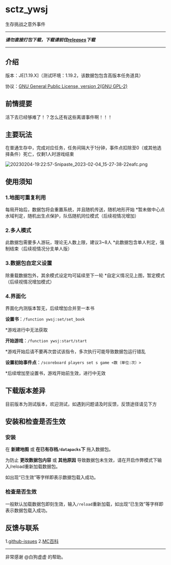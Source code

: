 # sctz_ywsj

 生存挑战之意外事件

--------------------

***请勿直接打包下载，下载请前往[releases](https://github.com/friends-xiaohuli/sctz_ywsj/releases)下载***

--------------------

## 介绍

版本：JE[1.19.X]（测试环境：1.19.2，该数据包包含高版本任务道具）

协议：[GNU General Public License, version 2(GNU GPL-2)](https://www.gnu.org/licenses/old-licenses/gpl-2.0.txt)

## 前情提要

活下去已经够难了！？怎么还有这些离谱事件啊！！！

## 主要玩法

在普通生存中，完成对应任务，任务间隔大于1分钟，事件点扣除至0（或其他选择条件）死亡，仅剩1人时游戏结束

![20230204-19:22:57-Snipaste_2023-02-04_15-27-38-22eafc.png](https://cdn.jsdelivr.net/gh/friends-xiaohuli/Image-warehouse@main/Defaultpicture/20230204-19:22:57-Snipaste_2023-02-04_15-27-38-22eafc.png)

## 使用须知

### 1.地图可重复利用

每局开始后，数据包将会重置系统，并且随机传送，随机地形开始
*暂未做中心点水域判定，随机出生点保护，队伍随机同位模式（后续视情况增加）

### 2.多人模式

此数据包需要多人游玩，理论无人数上限，建议3~8人
*此数据包含单人判定，强制结束（后续视情况分支单人版）

### 3.数据包自定义设置

除重载数据包外，其余模式设定均可延续至下一轮
*自定义情况见上图，暂定模式（后续视情况增加模式）

### 4.界面化

界面化内测版本暂无，后续增加合并至一本书

**设置书**：`/function ywsj:set/set_book`

*游戏进行中无法获取

**开始游戏**：`/function ywsj:start/start`

*游戏开始后请不要再次尝试该指令，多次执行可能导致数据包运行错乱

**设置初始事件点**：`/scoreboard players set s game <数（单位:次）>`

*后续增加至设置书，游戏开始前生效，进行中无效

## 下载版本差异

目前版本为测试版本，欢迎测试，如遇到问题请及时反馈，反馈途径请见下方

## 安装和检查是否生效

### 安装

在 **新建地图** 或 **在已有存档`/datapacks`下** 拖入数据包。

为防止 **更改数据包内容** 或 **其他原因** 导致数据包未生效，请在开启作弊模式下输入/reload重新加载数据包。

如出现“已生效”等字样即表示数据包载入成功。

### 检查是否生效

一般默认加载数据包即刻生效，输入`/reload`重新加载，如出现“已生效”等字样即表示数据包载入成功。


## 反馈与联系

1.[github-issues](https://github.com/friends-xiaohuli/sctz_ywsj/issues)
2.[MC百科]()

--------------------

非常感谢 @白狗虚虚 的帮助。